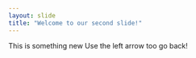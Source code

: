 ```yaml
---
layout: slide
title: "Welcome to our second slide!"
---
```

This is something new
Use the left arrow too go back!
